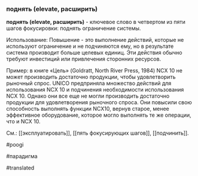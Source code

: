 ### поднять (elevate, расширить)

**поднять (elevate, расширить)** - ключевое слово в четвертом из пяти шагов фокусировки: поднять ограничение системы.

Использование: Повышение - это выполнение действий, которые не используют ограничение и не подчиняются ему, но в результате система производит больше целевых единиц. Эти действия обычно требуют инвестиций или привлечения сторонних ресурсов.

Пример: в книге «Цель» (Goldratt, North River Press, 1984) NCX 10 не может производить достаточно продукции, чтобы удовлетворить рыночный спрос. UNICO предприняла множество действий для использования NCX 10 и подчинения необходимости использования NCX 10. Однако они все еще не могли производить достаточно продукции для удовлетворения рыночного спроса. Они повысили свою способность выполнять функции NCX10, вернув старое, менее эффективное оборудование, которое могло выполнять те же операции, что и NCX 10.

См.: [[эксплуатировать]], [[пять фокусирующих шагов]], [[подчинить]].

#poogi

#парадигма

#translated
